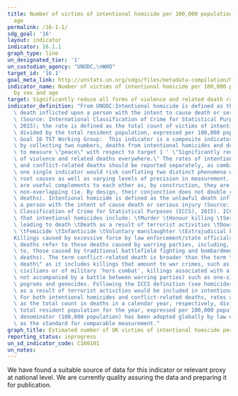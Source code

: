 ```yaml
---
title: Number of victims of intentional homicide per 100,000 population, by sex and
  age
permalink: /16-1-1/
sdg_goal: '16'
layout: indicator
indicator: 16.1.1
graph_type: line
un_designated_tier: '1'
un_custodian_agency: "UNODC,\nWHO"
target_id: '16.1'
goal_meta_link: http://unstats.un.org/sdgs/files/metadata-compilation/Metadata-Goal-16.pdf
indicator_name: Number of victims of intentional homicide per 100,000 population,
  by sex and age
target: Significantly reduce all forms of violence and related death rates everywhere
indicator_definition: "From UNODC:Intentional homicide is defined as the unlawful\
  \ death inflicted upon a person with the intent to cause death or serious injury\
  \ (Source: International Classification of Crime for Statistical Purposes, ICCS\
  \ 2015); the rate is defined as the total count of victims of intentional homicide\
  \ divided by the total resident population, expressed per 100,000 population. From\
  \ Goal 16 TST Working Group:  This indicator is a composite indicator constructed\
  \ by collecting two numbers, deaths from intentional homicides and deaths from conflict\
  \ to measure \"peace\" with respect to target 1 ' \"Significantly reduce all forms\
  \ of violence and related deaths everywhere.\" The rates of intentional homicide\
  \ and conflict-related deaths should be reported separately, as combining them into\
  \ one single indicator would risk conflating two distinct phenomena with differing\
  \ root causes as well as varying levels of precision in measurement. Still, they\
  \ are useful complements to each other as, by construction, they are exclusive and\
  \ non-overlapping (ie. By design, their conjunction does not double count violent\
  \ deaths). Intentional homicide is defined as the unlawful death inflicted upon\
  \ a person with the intent of cause death or serious injury (Source: International\
  \ Classification of Crime for Statistical Purposes (ICCS), 2015). ICCS recommends\
  \ that intentional homicides include: \tMurder \tHonour killing \tSerious assault\
  \ leading to death \tDeath as a result of terrorist activities \tDowry-related killings\
  \ \tFemicide \tInfanticide \tVoluntary manslaughter \tExtrajudicial killings \t\
  Killings caused by excessive force by law enforcement/state officials Conflict-related\
  \ deaths refer to those deaths caused by warring parties, including, but not limited\
  \ to, those caused by traditional battlefield fighting and bombardments (battle-related\
  \ deaths). The term conflict-related death is broader than the term \"battlerelated\
  \ death\" as it includes killings that amount to war crimes, such as targeting of\
  \ civilians or of military 'hors combat', killings associated with a conflict (but\
  \ not accompanied by a battle between warring parties) such as one-sided killings,\
  \ pogroms and genocides. Following the ICCS definition (see homicides at left) death\
  \ as a result of terrorist activities would be included in intentional homicides.\
  \ For both intentional homicides and conflict-related deaths, rates are defined\
  \ as the total count in deaths in a calendar year, respectively, divided by the\
  \ total resident population for the year, expressed per 100,000 population. The\
  \ denominator (100,000 population) has been adopted globally by law enforcement\
  \ as the standard for comparable measurement."
graph_title: Estimated number of UK victims of intentional homicide per 100,000 population
reporting_status: inprogress
un_sd_indicator_code: C160101
un_notes:
---
```


We have found a suitable source of data for this indicator or relevant proxy at national level. We are currently quality assuring the data and preparing it for publication.
